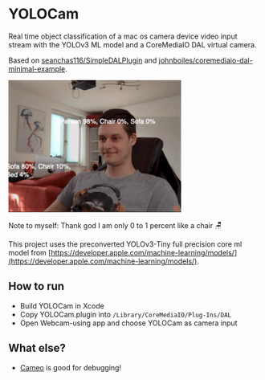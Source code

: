 # YOLOCam

Real time object classification of a mac os camera device video input stream with the YOLOv3 ML model and a CoreMediaIO DAL virtual camera. 

Based on [seanchas116/SimpleDALPlugin](https://github.com/seanchas116/SimpleDALPlugin) and [johnboiles/coremediaio-dal-minimal-example](https://github.com/johnboiles/coremediaio-dal-minimal-example). 

![Demo](demo.gif)

Note to myself: Thank god I am only 0 to 1 percent like a chair 🪑

This project uses the preconverted YOLOv3-Tiny full precision core ml model from [https://developer.apple.com/machine-learning/models/](https://developer.apple.com/machine-learning/models/).

## How to run

* Build YOLOCam in Xcode
* Copy YOLOCam.plugin into `/Library/CoreMediaIO/Plug-Ins/DAL`
* Open Webcam-using app and choose YOLOCam as camera input

## What else?

* [Cameo](https://github.com/lvsti/Cameo) is good for debugging!
